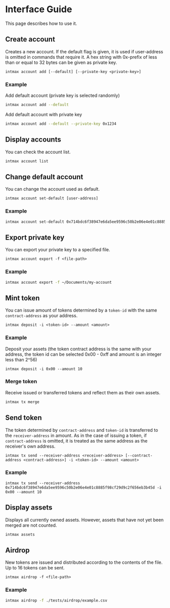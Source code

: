 # Interface Guide

This page describes how to use it.

## Create account

Creates a new account. If the default flag is given, it is used if user-address is omitted in commands that require it. A hex string with 0x-prefix of less than or equal to 32 bytes can be given as private key.

```
intmax account add [--default] [--private-key <private-key>]
```

### Example

Add default account (private key is selected randomly)

```sh
intmax account add --default
```

Add default account with private key

```sh
intmax account add --default --private-key 0x1234
```

## Display accounts

You can check the account list.

```sh
intmax account list
```

## Change default account

You can change the account used as default.

```
intmax account set-default [user-address]
```

### Example

```sh
intmax account set-default 0x714bdc6f38947e6da5ee9596c50b2e06e4e01c8885f98cf29d9c2f656eb3b45d
```

## Export private key

You can export your private key to a specified file.

```
intmax account export -f <file-path>
```

### Example

```sh
intmax account export -f ~/Documents/my-account
```

## Mint token

You can issue amount of tokens determined by a `token-id` with the same `contract-address` as your address.

```
intmax deposit -i <token-id> --amount <amount>
```

### Example

Deposit your assets (the token contract address is the same with your address, the token id can be selected 0x00 - 0xff and amount is an integer less than 2^56)

```
intmax deposit -i 0x00 --amount 10
```

### Merge token

Receive issued or transferred tokens and reflect them as their own assets.

```sh
intmax tx merge
```

## Send token

The token determined by `contract-address` and `token-id` is transferred to the `receiver-address` in amount. As in the case of issuing a token, if `contract-address` is omitted, it is treated as the same address as the receiver's own address.

```
intmax tx send --receiver-address <receiver-address> [--contract-address <contract-address>] -i <token-id> --amount <amount>
```

### Example

```
intmax tx send --receiver-address 0x714bdc6f38947e6da5ee9596c50b2e06e4e01c8885f98cf29d9c2f656eb3b45d -i 0x00 --amount 10
```

## Display assets

Displays all currently owned assets. However, assets that have not yet been merged are not counted.

```sh
intmax assets
```

## Airdrop

New tokens are issued and distributed according to the contents of the file. Up to 16 tokens can be sent.

```
intmax airdrop -f <file-path>
```

### Example

```sh
intmax airdrop -f ./tests/airdrop/example.csv
```
